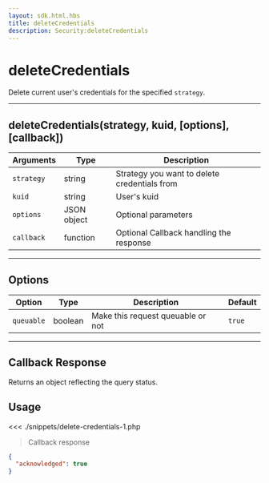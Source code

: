 ```yaml
---
layout: sdk.html.hbs
title: deleteCredentials
description: Security:deleteCredentials
---
```


# deleteCredentials

Delete current user's credentials for the specified `strategy`.

---

## deleteCredentials(strategy, kuid, [options], [callback])

| Arguments  | Type        | Description                                  |
| ---------- | ----------- | -------------------------------------------- |
| `strategy` | string      | Strategy you want to delete credentials from |
| `kuid`     | string      | User's kuid                                  |
| `options`  | JSON object | Optional parameters                          |
| `callback` | function    | Optional Callback handling the response      |

---

## Options

| Option     | Type    | Description                       | Default |
| ---------- | ------- | --------------------------------- | ------- |
| `queuable` | boolean | Make this request queuable or not | `true`  |

---

## Callback Response

Returns an object reflecting the query status.

## Usage

<<< ./snippets/delete-credentials-1.php

> Callback response

```json
{
  "acknowledged": true
}
```
